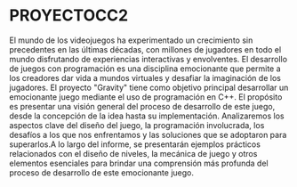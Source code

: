 # PROYECTOCC2
El mundo de los videojuegos ha experimentado un crecimiento sin precedentes en las últimas décadas, con millones de jugadores en todo el mundo disfrutando de experiencias interactivas y envolventes. El desarrollo de juegos con programación es una disciplina emocionante que permite a los creadores dar vida a mundos virtuales y desafiar la imaginación de los jugadores.
El proyecto "Gravity" tiene como objetivo principal desarrollar un emocionante juego mediante el uso de programación en C++. El propósito es presentar una visión general del proceso de desarrollo de este juego, desde la concepción de la idea hasta su implementación. Analizaremos los aspectos clave del diseño del juego, la programación involucrada, los desafíos a los que nos enfrentamos y las soluciones que se adoptaron para superarlos.A lo largo del informe, se presentarán ejemplos prácticos relacionados con el diseño de niveles, la mecánica de juego y otros elementos esenciales para brindar una comprensión más profunda del proceso de desarrollo de este emocionante juego.
